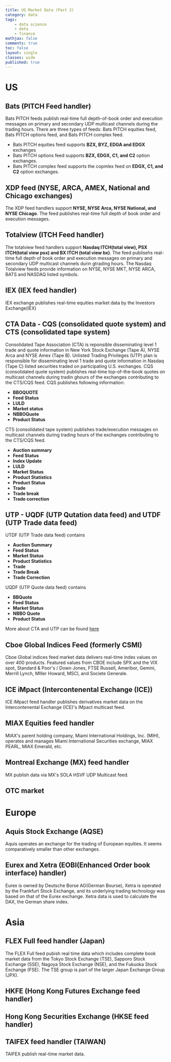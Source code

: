 ```yaml
---
title: US Market Data (Part 2)
category: data
tags:
    - data science
    - data
    - finance
mathjax: false
comments: true
toc: false
layout: single
classes: wide
published: true
---
```


# US
## Bats (PITCH Feed handler)
Bats PITCH feeds publish real-time full depth-of-book order and execution messages on primary and secondary UDP multicast channels during the trading hours. There are three types of feeds: Bats PITCH equities feed, Bats PITCH options feed, and Bats PITCH complex feed. 
- Bats PITCH equities feed supports **BZX, BYZ, EDGA and EDGX** exchanges 
- Bats PITCH options feed supports **BZX, EDGX, C1, and C2** option exchanges. 
- Bats PITCH complex feed supports the copmlex feed on **EDGX, C1, and C2** option exchanges.

## XDP feed (NYSE, ARCA, AMEX, National and Chicago exchanges)
The XDP feed handlers support **NYSE, NYSE Arca, NYSE National, and NYSE Chicago**. The feed publishes real-time full depth of book order and execution messages.

## Totalview (ITCH Feed handler)
The totalview feed handlers support **Nasdaq ITCH(total view), PSX ITCH(total view psx) and BX ITCH (total view bx)**. The feed publisehs real-time full depth of book order and execution messages on primary and secondary UDP multicast channels durin gtrading hours. The Nasdaq Totalview feeds provide information on NYSE, NYSE MKT, NYSE ARCA, BATS and NASDAQ listed symbols.

## IEX (IEX feed handler)
IEX exchange publishes real-time equities market data by the Investors Exchange(IEX) 

## CTA Data - CQS (consolidated quote system) and CTS (consolidated tape system)
Consolidated Tape Association (CTA) is reponsible disseminating level 1 trade and quote information in New York Stock Exchange (Tape A), NYSE Arca and NYSE Amex (Tape B). Unlisted Trading Privileges (UTP) plan is responsible for disseminating level 1 trade and quote information in Nasdaq (Tape C) listed securities traded on participating U.S. exchanges.
CQS (consolidated quote system) publishes real-time top-of-the-book quotes on multicast channels during tradin ghours of the exchanges contributing to the CTS/CQS feed. CQS publishes following information:
- **BBOQUOTE**
- **Feed Status**
- **LULD**
- **Market status**
- **NBBOQuote**
- **Product Status**

CTS (consolidated tape system) publishes trade/execution messages on multicast channels during trading hours of the exchanges contributing to the CTS/CQS feed.
- **Auction summary**
- **Feed Status**
- **Index Update**
- **LULD**
- **Market Status**
- **Product Statistics**
- **Product Status**
- **Trade**
- **Trade break**
- **Trade correction**

## UTP - UQDF (UTP Qutation data feed) and UTDF (UTP Trade data feed)
UTDF (UTP Trade data feed) contains
- **Auction Summary**
- **Feed Status**
- **Market Status**
- **Product Statistics**
- **Trade**
- **Trade Break**
- **Trade Correction**

UQDF (UTP Quote data feed) contains
- **BBQuote**
- **Feed Status**
- **Market Status**
- **NBBO Quote**
- **Product Status**

More about CTA and UTP can be found [here][1]

## Cboe Global Indices Feed (formerly CSMI)
Cboe Global indices feed market data delivers real-time index values on over 400 products. Featured values from CBOE include SPX and the VIX spot, Standard & Poor's / Down Jones, FTSE Russell, Ameribor, Gemini, Merrill Lynch, MIller Howard, MSCI, and Societe Generale.

## ICE iMpact (Intercontenental Exchange (ICE))
ICE iMpact feed handler publishes derivatives market data on the Intercontenental Exchange (ICE)'s iMpact multicast feed.

## MIAX Equities feed handler
MIAX's parent holding company, Miami International Holdings, Inc. (MIH), operates and manages Miami International Securities exchange, MIAX PEARL, MIAX Emerald, etc.

## Montreal Exchange (MX) feed handler
MX publish data via MX's SOLA HSVF UDP Multicast feed. 

## OTC market



# Europe
## Aquis Stock Exchange (AQSE)
Aquis operates an exchange for the trading of European equities. 
It seems comparatively smaller than other exchanges.

## Eurex and Xetra (EOBI(Enhanced Order book interface) handler)
Eurex is owned by Deutsche Borse AG(German Bourse), Xetra is operated by the Frankfurt Stock Exchange, and its underlying trading technology was based on that of the Eurex exchange. Xetra data is used to calculate the DAX, the German share index.

# Asia

## FLEX Full feed handler (Japan)
The FLEX Full feed pubish real time data which includes complete book market data from the Tokyo Stock Exchange (TSE), Sapporo Stock Exchange (SSE), Nagoya Stock Exchange (NSE), and the Fukuoka Stock Exchange (FSE). The TSE group is part of the larger Japan Exchange Group (JPX). 

## HKFE (Hong Kong Futures Exchange feed handler)

## Hong Kong Securities Exchange (HKSE feed handler)

## TAIFEX feed handler (TAIWAN)
TAIFEX publish real-time market data.

[1]: https://www.nyse.com/publicdocs/nyse/data/NYSE_Symbology_Spec_v1.0c.pdf

